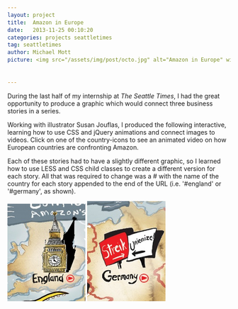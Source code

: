 ```yaml
---
layout: project
title:  Amazon in Europe
date:   2013-11-25 00:10:20
categories: projects seattletimes
tag: seattletimes
author: Michael Mott
picture: <img src="/assets/img/post/octo.jpg" alt="Amazon in Europe" width="300">


---
```


During the last half of my internship at <span style="font-style: italic;">The Seattle Times</span>, I had the great opportunity to produce a graphic which would connect three business stories in a series.

Working with illustrator Susan Jouflas, I produced the following interactive, learning how to use CSS and jQuery animations and connect images to videos. Click on one of the country-icons to see an animated video on how European countries are confronting Amazon.

<div id="pym-amazon"></div>
<script src="/assets/code/amazon-in-europe/lib/pym.js"></script>
<script>
    var pymParent = new pym.Parent('pym-amazon', '/assets/code/amazon-in-europe/index.html', {});
</script>

<div class="span4">
  Each of these stories had to have a slightly different graphic, so I learned how to use LESS and CSS child classes to create a different version for each story. All that was required to change was a # with the name of the country for each story appended to the end of the URL (i.e. '#england' or '#germany', as shown).
</div>

  ![Country-icons](/assets/img/post/england.jpg)
  ![Country-icons](/assets/img/post/germany.jpg)

<br/>
<br/>